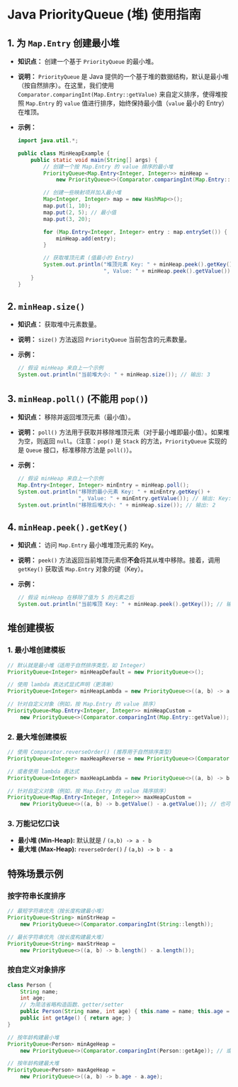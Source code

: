 # Java PriorityQueue (堆) 使用指南

## 1. 为 `Map.Entry` 创建最小堆

* **知识点：** 创建一个基于 `PriorityQueue` 的最小堆。
* **说明：** `PriorityQueue` 是 Java 提供的一个基于堆的数据结构，默认是最小堆（按自然排序）。在这里，我们使用 `Comparator.comparingInt(Map.Entry::getValue)` 来自定义排序，使得堆按照 `Map.Entry` 的 `value` 值进行排序，始终保持最小值（`value` 最小的 Entry）在堆顶。
* **示例：**

    ```java
    import java.util.*;

    public class MinHeapExample {
        public static void main(String[] args) {
            // 创建一个按 Map.Entry 的 value 排序的最小堆
            PriorityQueue<Map.Entry<Integer, Integer>> minHeap =
                new PriorityQueue<>(Comparator.comparingInt(Map.Entry::getValue));

            // 创建一些映射项并加入最小堆
            Map<Integer, Integer> map = new HashMap<>();
            map.put(1, 10);
            map.put(2, 5); // 最小值
            map.put(3, 20);

            for (Map.Entry<Integer, Integer> entry : map.entrySet()) {
                minHeap.add(entry);
            }

            // 获取堆顶元素 (值最小的 Entry)
            System.out.println("堆顶元素 Key: " + minHeap.peek().getKey() +
                               ", Value: " + minHeap.peek().getValue()); // 输出: Key: 2, Value: 5
        }
    }
    ```

## 2. `minHeap.size()`

* **知识点：** 获取堆中元素数量。
* **说明：** `size()` 方法返回 `PriorityQueue` 当前包含的元素数量。
* **示例：**

    ```java
    // 假设 minHeap 来自上一个示例
    System.out.println("当前堆大小: " + minHeap.size()); // 输出: 3
    ```

## 3. `minHeap.poll()` (不能用 `pop()`)

* **知识点：** 移除并返回堆顶元素（最小值）。
* **说明：** `poll()` 方法用于获取并移除堆顶元素（对于最小堆即最小值）。如果堆为空，则返回 `null`。（注意：`pop()` 是 `Stack` 的方法，`PriorityQueue` 实现的是 `Queue` 接口，标准移除方法是 `poll()`）。
* **示例：**

    ```java
    // 假设 minHeap 来自上一个示例
    Map.Entry<Integer, Integer> minEntry = minHeap.poll();
    System.out.println("移除的最小元素 Key: " + minEntry.getKey() +
                       ", Value: " + minEntry.getValue()); // 输出: Key: 2, Value: 5
    System.out.println("移除后堆大小: " + minHeap.size()); // 输出: 2
    ```

## 4. `minHeap.peek().getKey()`

* **知识点：** 访问 `Map.Entry` 最小堆堆顶元素的 Key。
* **说明：** `peek()` 方法返回当前堆顶元素但**不会**将其从堆中移除。接着，调用 `getKey()` 获取该 `Map.Entry` 对象的键（Key）。
* **示例：**

    ```java
    // 假设 minHeap 在移除了值为 5 的元素之后
    System.out.println("当前堆顶 Key: " + minHeap.peek().getKey()); // 输出: 1 (因为 {1, 10} 现在是堆顶)
    ```

## 堆创建模板

### 1. 最小堆创建模板

```java
// 默认就是最小堆（适用于自然排序类型，如 Integer）
PriorityQueue<Integer> minHeapDefault = new PriorityQueue<>();

// 使用 lambda 表达式显式声明（更清晰）
PriorityQueue<Integer> minHeapLambda = new PriorityQueue<>((a, b) -> a - b);

// 针对自定义对象（例如，按 Map.Entry 的 value 排序）
PriorityQueue<Map.Entry<Integer, Integer>> minHeapCustom =
    new PriorityQueue<>(Comparator.comparingInt(Map.Entry::getValue));
```

### 2. 最大堆创建模板

```java
// 使用 Comparator.reverseOrder() (推荐用于自然排序类型)
PriorityQueue<Integer> maxHeapReverse = new PriorityQueue<>(Comparator.reverseOrder());

// 或者使用 lambda 表达式
PriorityQueue<Integer> maxHeapLambda = new PriorityQueue<>((a, b) -> b - a);

// 针对自定义对象（例如，按 Map.Entry 的 value 降序排序）
PriorityQueue<Map.Entry<Integer, Integer>> maxHeapCustom =
    new PriorityQueue<>((a, b) -> b.getValue() - a.getValue()); // 也可使用 Comparator reversed()
```

### 3. **万能记忆口诀**

* **最小堆 (Min-Heap):** 默认就是 / `(a,b) -> a - b`
* **最大堆 (Max-Heap):** `reverseOrder()` / `(a,b) -> b - a`

## 特殊场景示例

### 按字符串长度排序

```java
// 最短字符串优先（按长度构建最小堆）
PriorityQueue<String> minStrHeap =
    new PriorityQueue<>(Comparator.comparingInt(String::length));

// 最长字符串优先（按长度构建最大堆）
PriorityQueue<String> maxStrHeap =
    new PriorityQueue<>((a, b) -> b.length() - a.length());
```

### 按自定义对象排序

```java
class Person {
    String name;
    int age;
    // 为简洁省略构造函数、getter/setter
    public Person(String name, int age) { this.name = name; this.age = age; }
    public int getAge() { return age; }
}

// 按年龄构建最小堆
PriorityQueue<Person> minAgeHeap =
    new PriorityQueue<>(Comparator.comparingInt(Person::getAge)); // 或 Comparator.comparingInt(p -> p.age)

// 按年龄构建最大堆
PriorityQueue<Person> maxAgeHeap =
    new PriorityQueue<>((a, b) -> b.age - a.age);
```
